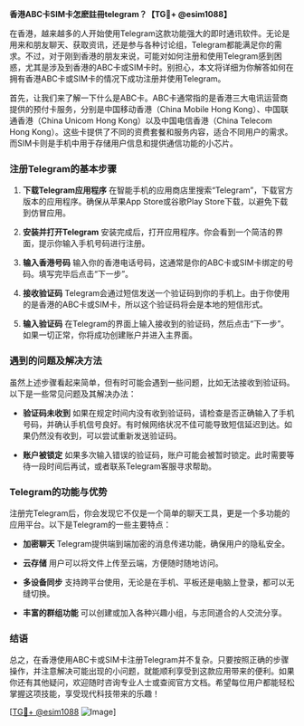 **香港ABC卡SIM卡怎麽註冊telegram？【TG💪+ @esim1088】**

在香港，越来越多的人开始使用Telegram这款功能强大的即时通讯软件。无论是用来和朋友聊天、获取资讯，还是参与各种讨论组，Telegram都能满足你的需求。不过，对于刚到香港的朋友来说，可能对如何注册和使用Telegram感到困惑，尤其是涉及到香港的ABC卡或SIM卡时。别担心，本文将详细为你解答如何在拥有香港ABC卡或SIM卡的情况下成功注册并使用Telegram。

首先，让我们来了解一下什么是ABC卡。ABC卡通常指的是香港三大电讯运营商提供的预付卡服务，分别是中国移动香港（China Mobile Hong Kong）、中国联通香港（China Unicom Hong Kong）以及中国电信香港（China Telecom Hong Kong）。这些卡提供了不同的资费套餐和服务内容，适合不同用户的需求。而SIM卡则是手机中用于存储用户信息和提供通信功能的小芯片。

### 注册Telegram的基本步骤

1. **下载Telegram应用程序**
   在智能手机的应用商店里搜索“Telegram”，下载官方版本的应用程序。确保从苹果App Store或谷歌Play Store下载，以避免下载到仿冒应用。

2. **安装并打开Telegram**
   安装完成后，打开应用程序。你会看到一个简洁的界面，提示你输入手机号码进行注册。

3. **输入香港号码**
   输入你的香港电话号码，这通常是你的ABC卡或SIM卡绑定的号码。填写完毕后点击“下一步”。

4. **接收验证码**
   Telegram会通过短信发送一个验证码到你的手机上。由于你使用的是香港的ABC卡或SIM卡，所以这个验证码将会是本地的短信形式。

5. **输入验证码**
   在Telegram的界面上输入接收到的验证码，然后点击“下一步”。如果一切正常，你将成功创建账户并进入主界面。

### 遇到的问题及解决方法

虽然上述步骤看起来简单，但有时可能会遇到一些问题，比如无法接收到验证码。以下是一些常见问题及其解决办法：

- **验证码未收到**
  如果在规定时间内没有收到验证码，请检查是否正确输入了手机号码，并确认手机信号良好。有时候网络状况不佳可能导致短信延迟到达。如果仍然没有收到，可以尝试重新发送验证码。

- **账户被锁定**
  如果多次输入错误的验证码，账户可能会被暂时锁定。此时需要等待一段时间后再试，或者联系Telegram客服寻求帮助。

### Telegram的功能与优势

注册完Telegram后，你会发现它不仅是一个简单的聊天工具，更是一个多功能的应用平台。以下是Telegram的一些主要特点：

- **加密聊天**
  Telegram提供端到端加密的消息传递功能，确保用户的隐私安全。
  
- **云存储**
  用户可以将文件上传至云端，方便随时随地访问。
  
- **多设备同步**
  支持跨平台使用，无论是在手机、平板还是电脑上登录，都可以无缝切换。

- **丰富的群组功能**
  可以创建或加入各种兴趣小组，与志同道合的人交流分享。

### 结语

总之，在香港使用ABC卡或SIM卡注册Telegram并不复杂。只要按照正确的步骤操作，并注意解决可能出现的小问题，就能顺利享受到这款应用带来的便利。如果你还有其他疑问，欢迎随时咨询专业人士或查阅官方文档。希望每位用户都能轻松掌握这项技能，享受现代科技带来的乐趣！

[[TG💪+ @esim1088](https://t.me/s/esim1088) ![Image](https://i.postimg.cc/4NQfJmqS/Snipaste-2025-05-13-00-14-12.png)]